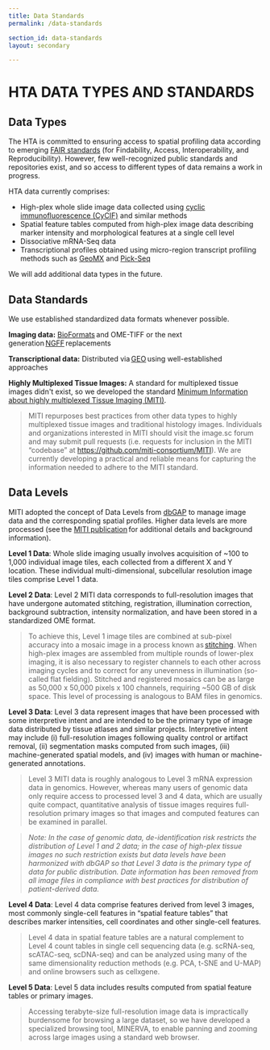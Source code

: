 ```yaml
---
title: Data Standards
permalink: /data-standards

section_id: data-standards
layout: secondary

---
```

# HTA DATA TYPES AND STANDARDS
## Data Types
The HTA is committed to ensuring access to spatial profiling data according to emerging [FAIR standards](https://www.go-fair.org/fair-principles/) (for Findability, Access, Interoperability, and Reproducibility). However, few well-recognized public standards and repositories exist, and so access to different types of data remains a work in progress.

HTA data currently comprises:
* High-plex whole slide image data collected using [cyclic immunofluorescence (CyCIF)](https://elifesciences.org/articles/31657) and similar methods
* Spatial feature tables computed from high-plex image data describing marker intensity and morphological features at a single cell level
* Dissociative mRNA-Seq data
* Transcriptional profiles obtained using micro-region transcript profiling methods such as [GeoMX](https://pubmed.ncbi.nlm.nih.gov/32394392/) and [Pick-Seq](https://www.biorxiv.org/content/10.1101/2021.03.18.431004v1)

We will add additional data types in the future.

## Data Standards
We use established standardized data formats whenever possible.

**Imaging data:** [BioFormats](https://www.openmicroscopy.org/bio-formats/) and OME-TIFF or the next generation [NGFF](https://pubmed.ncbi.nlm.nih.gov/34845388/) replacements

 **Transcriptional data:** Distributed via [GEO](https://www.ncbi.nlm.nih.gov/geo/) using well-established approaches

 **Highly Multiplexed Tissue Images:** A standard for multiplexed tissue images didn't exist, so we developed the standard [Minimum Information about highly multiplexed Tissue Imaging (MITI)](https://www.tissue-atlas.org/miti-consortium.org).
 >MITI repurposes best practices from other data types to highly multiplexed tissue images and traditional histology images. Individuals and organizations interested in MITI should visit the image.sc forum and may submit pull requests (i.e. requests for inclusion in the MITI “codebase” at https://github.com/miti-consortium/MITI). We are currently developing a practical and reliable means for capturing the information needed to adhere to the MITI standard.

## Data Levels
MITI adopted the concept of Data Levels from [dbGAP]( https://www.ncbi.nlm.nih.gov/gap/) to manage image data and the corresponding spatial profiles. Higher data levels are more processed (see the [MITI publication](https://pubmed.ncbi.nlm.nih.gov/35277708/) for additional details and background information).  

**Level 1 Data**: Whole slide imaging usually involves acquisition of ~100 to 1,000 individual image tiles, each collected from a different X and Y location. These individual multi-dimensional, subcellular resolution image tiles comprise Level 1 data.

**Level 2 Data**: Level 2 MITI data corresponds to full-resolution images that have undergone automated stitching, registration, illumination correction, background subtraction, intensity normalization, and have been stored in a standardized OME format.  

>To achieve this, Level 1 image tiles are combined at sub-pixel accuracy into a mosaic image in a process known as [stitching](https://labsyspharm.github.io/ashlar/). When high-plex images are assembled from multiple rounds of lower-plex imaging, it is also necessary to register channels to each other across imaging cycles and to correct for any unevenness in illumination (so-called flat fielding). Stitched and registered mosaics can be as large as 50,000 x 50,000 pixels x 100 channels, requiring ~500 GB of disk space. This level of processing is analogous to BAM files in genomics.

**Level 3 Data**: Level 3 data represent images that have been processed with some interpretive intent and are intended to be the primary type of image data distributed by tissue atlases and similar projects. Interpretive intent may include (i) full-resolution images following quality control or artifact removal, (ii) segmentation masks computed from such images, (iii) machine-generated spatial models, and (iv) images with human or machine-generated annotations.  

>Level 3 MITI data is roughly analogous to Level 3 mRNA expression data in genomics. However, whereas many users of genomic data only require access to processed level 3 and 4 data, which are usually quite compact, quantitative analysis of tissue images requires full-resolution primary images so that images and computed features can be examined in parallel.

>*Note: In the case of genomic data, de-identification risk restricts the distribution of Level 1 and 2 data; in the case of high-plex tissue images no such restriction exists but data levels have been harmonized with dbGAP so that Level 3 data is the primary type of data for public distribution. Date information has been removed from all image files in compliance with best practices for distribution of patient-derived data.*

**Level 4 Data**: Level 4 data comprise features derived from level 3 images, most commonly single-cell features in “spatial feature tables” that describes marker intensities, cell coordinates and other single-cell features.  

>Level 4 data in spatial feature tables are a natural complement to Level 4 count tables in single cell sequencing data (e.g. scRNA-seq, scATAC-seq, scDNA-seq) and can be analyzed using many of the same dimensionality reduction methods (e.g. PCA, t-SNE and U-MAP) and online browsers such as cellxgene.

**Level 5 Data**: Level 5 data includes results computed from spatial feature tables or primary images.  

>Accessing terabyte-size full-resolution image data is impractically burdensome for browsing a large dataset, so we have developed a specialized browsing tool, MINERVA, to enable panning and zooming across large images using a standard web browser.
